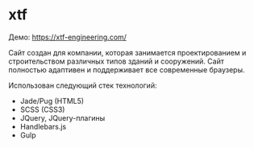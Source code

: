 # xtf
Демо: https://xtf-engineering.com/

Сайт создан для компании, которая занимается проектированием и строительством различных типов зданий и сооружений. Сайт полностью адаптивен и поддерживает все современные браузеры.

Использован следующий стек технологий:
-	Jade/Pug (HTML5)
-	SCSS (CSS3)
-	JQuery, JQuery-плагины
-	Handlebars.js
-	Gulp
